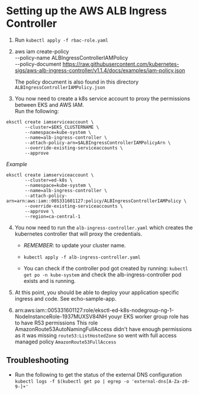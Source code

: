 # Setting up the AWS ALB Ingress Controller

1. Run `kubectl apply -f rbac-role.yaml`
2. aws iam create-policy \
    --policy-name ALBIngressControllerIAMPolicy \
    --policy-document https://raw.githubusercontent.com/kubernetes-sigs/aws-alb-ingress-controller/v1.1.4/docs/examples/iam-policy.json

    The policy document is also found in this directory `ALBIngressControllerIAMPolicy.json`
3. You now need to create a k8s service account to proxy the permissions between EKS and AWS IAM.  
   Run the following:

```
eksctl create iamserviceaccount \
       --cluster=$EKS_CLUSTERNAME \
       --namespace=kube-system \
       --name=alb-ingress-controller \
       --attach-policy-arn=$ALBIngressControllerIAMPolicyArn \
       --override-existing-serviceaccounts \
       --approve
```
*Example*
```
eksctl create iamserviceaccount \
       --cluster=ed-k8s \
       --namespace=kube-system \
       --name=alb-ingress-controller \
       --attach-policy-arn=arn:aws:iam::005331601127:policy/ALBIngressControllerIAMPolicy \
       --override-existing-serviceaccounts \
       --approve \
       --region=ca-central-1
```

4. You now need to run the `alb-ingress-controller.yaml` which creates the kubernetes controller that will proxy the credentials.  
   * *REMEMBER*: to update your cluster name.

   * `kubectl apply -f alb-ingress-controller.yaml`

   * You can check if the controller pod got created by running: `kubectl get po -n kube-system` and check the alb-ingress-controller pod exists and is running.

5. At this point, you should be able to deploy your application specific ingress and code. See echo-sample-app.

6. arn:aws:iam::005331601127:role/eksctl-ed-k8s-nodegroup-ng-1-NodeInstanceRole-1937MUXSV84NH 
youyr EKS worker group role has to have R53 permissions
This role  AmazonRoute53AutoNamingFullAccess didn't have enough permissions as it was missing `route53:ListHostedZone` so went with full access managed policy `AmazonRoute53FullAccess`

## Troubleshooting
* Run the following to get the status of the external DNS configuration
`kubectl logs -f $(kubectl get po | egrep -o 'external-dns[A-Za-z0-9-]+'`